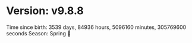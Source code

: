 # Version: v9.8.8
Time since birth: 3539 days, 84936 hours, 5096160 minutes, 305769600 seconds
Season: Spring 🌸
